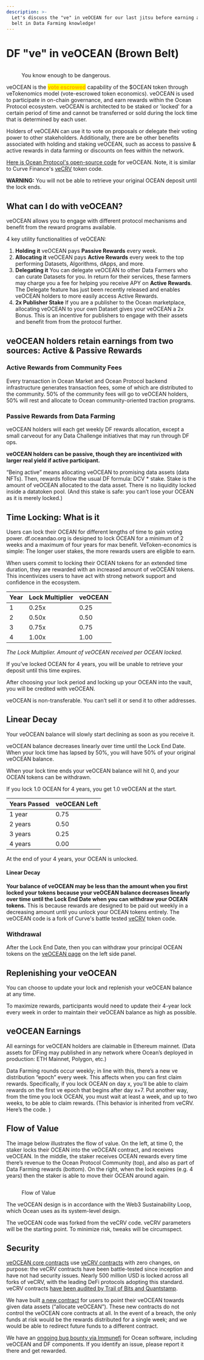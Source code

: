 ```yaml
---
description: >-
  Let's discuss the "ve" in veOCEAN for our last jitsu before earning a black
  belt in Data Farming knowledge!
---
```


# DF "ve" in veOCEAN (Brown Belt)

<figure><img src="../.gitbook/assets/i-know-kung-fu.gif" alt=""><figcaption><p>You know enough to be dangerous.</p></figcaption></figure>

veOCEAN is the <mark style="color:orange;">**vote escrowed**</mark> capability of the $OCEAN token through veTokenomics model (vote-escrowed token economics). veOCEAN is used to participate in on-chain governance, and earn rewards within the Ocean Protocol ecosystem. veOCEAN is architected to be staked or 'locked' for a certain period of time and cannot be transferred or sold during the lock time that is determined by each user.

Holders of veOCEAN can use it to vote on proposals or delegate their voting power to other stakeholders. Additionally, there are be other benefits associated with holding and staking veOCEAN, such as access to passive & active rewards in data farming or discounts on fees within the network.

[Here is Ocean Protocol's open-source code](https://github.com/oceanprotocol/contracts/blob/main/contracts/ve/veFeeDistributor.vy#L240-L256) for veOCEAN. Note, it is similar to Curve Finance's [veCRV](https://curve.readthedocs.io/dao-fees.html) token code.&#x20;

**WARNING:** You will not be able to retrieve your original OCEAN deposit until the lock ends.

## What can I do with veOCEAN?

veOCEAN allows you to engage with different protocol mechanisms and benefit from the reward programs available.

4 key utility functionalities of veOCEAN:

1. **Holding it** veOCEAN pays **Passive Rewards** every week.
2. **Allocating it** veOCEAN pays **Active Rewards** every week to the top performing Datasets, Algorithms, dApps, and more.
3. **Delegating it** You can delegate veOCEAN to other Data Farmers who can curate Datasets for you. In return for their services, these farmers may charge you a fee for helping you receive APY on **Active Rewards**. The Delegate feature has just been recently released and enables veOCEAN holders to more easily access Active Rewards.
4. **2x Publisher Stake** If you are a publisher to the Ocean marketplace, allocating veOCEAN to your own Dataset gives your veOCEAN a 2x Bonus. This is an incentive for publishers to engage with their assets and benefit from from the protocol further.

## veOCEAN holders retain earnings from two sources: **Active & Passive Rewards**

### Active Rewards from Community Fees

Every transaction in Ocean Market and Ocean Protocol backend infrastructure generates transaction fees, some of which are distributed to the community. 50% of the community fees will go to veOCEAN holders, 50% will rest and allocate to Ocean community-oriented traction programs.

### Passive Rewards from Data Farming

veOCEAN holders will each get weekly DF rewards allocation, except a small carveout for any Data Challenge initiatives that may run through DF ops.

**veOCEAN holders can be passive, though they are incentivized with larger real yield if active participant.**

“Being active” means allocating veOCEAN to promising data assets (data NFTs). Then, rewards follow the usual DF formula: DCV \* stake. Stake is the amount of veOCEAN allocated to the data asset. There is no liquidity locked inside a datatoken pool. (And this stake is safe: you can’t lose your OCEAN as it is merely locked.)



## Time Locking: What is it

Users can lock their OCEAN for different lengths of time to gain voting power. df.oceandao.org is designed to lock OCEAN for a minimum of 2 weeks and a maximum of four years for max benefit. VeToken-economics is simple: The longer user stakes, the more rewards users are eligible to earn. &#x20;

When users commit to locking their OCEAN tokens for an extended time duration, they are rewarded with an increased amount of veOCEAN tokens. This incentivizes users to have act with strong network support and confidence in the ecosystem.

| Year | Lock Multiplier | veOCEAN |
| ---- | --------------- | ------- |
| 1    | 0.25x           | 0.25    |
| 2    | 0.50x           | 0.50    |
| 3    | 0.75x           | 0.75    |
| 4    | 1.00x           | 1.00    |

_The Lock Multiplier. Amount of veOCEAN received per OCEAN locked._

If you’ve locked OCEAN for 4 years, you will be unable to retrieve your deposit until this time expires.

After choosing your lock period and locking up your OCEAN into the vault, you will be credited with veOCEAN.

veOCEAN is non-transferable. You can’t sell it or send it to other addresses.

## Linear Decay

Your veOCEAN balance will slowly start declining as soon as you receive it.

veOCEAN balance decreases linearly over time until the Lock End Date. When your lock time has lapsed by 50%, you will have 50% of your original veOCEAN balance.

When your lock time ends your veOCEAN balance will hit 0, and your OCEAN tokens can be withdrawn.

If you lock 1.0 OCEAN for 4 years, you get 1.0 veOCEAN at the start.

| Years Passed | veOCEAN Left |
| ------------ | ------------ |
| 1 year       | 0.75         |
| 2 years      | 0.50         |
| 3 years      | 0.25         |
| 4 years      | 0.00         |

At the end of your 4 years, your OCEAN is unlocked.

#### Linear Decay

**Your balance of veOCEAN may be less than the amount when you first locked your tokens because your veOCEAN balance decreases linearly over time until the Lock End Date when you can withdraw your OCEAN tokens.** This is because rewards are designed to be paid out weekly in a decreasing amount until you unlock your OCEAN tokens entirely. The veOCEAN code is a fork of Curve's battle tested [veCRV](https://curve.readthedocs.io/dao-vecrv.html) token code.

### Withdrawal

After the Lock End Date, then you can withdraw your principal OCEAN tokens on the [veOCEAN page](https://df.oceandao.org/veocean) on the left side panel.

## Replenishing your veOCEAN

You can choose to update your lock and replenish your veOCEAN balance at any time.

To maximize rewards, participants would need to update their 4-year lock every week in order to maintain their veOCEAN balance as high as possible.

## veOCEAN Earnings

All earnings for veOCEAN holders are claimable in Ethereum mainnet. (Data assets for DFing may published in any network where Ocean’s deployed in production: ETH Mainnet, Polygon, etc.)

Data Farming rounds occur weekly; in line with this, there’s a new ve distribution “epoch” every week. This affects when you can first claim rewards. Specifically, if you lock OCEAN on day x, you’ll be able to claim rewards on the first ve epoch that begins after day x+7. Put another way, from the time you lock OCEAN, you must wait at least a week, and up to two weeks, to be able to claim rewards. (This behavior is inherited from veCRV. Here’s the code. )



## Flow of Value

The image below illustrates the flow of value. On the left, at time 0, the staker locks their OCEAN into the veOCEAN contract, and receives veOCEAN. In the middle, the staker receives OCEAN rewards every time there’s revenue to the Ocean Protocol Community (top), and also as part of Data Farming rewards (bottom). On the right, when the lock expires (e.g. 4 years) then the staker is able to move their OCEAN around again.

&#x20;

<figure><img src="../.gitbook/assets/rewards/flow_of_value.png" alt=""><figcaption><p>Flow of Value</p></figcaption></figure>

The veOCEAN design is in accordance with the Web3 Sustainability Loop, which Ocean uses as its system-level design.

The veOCEAN code was forked from the veCRV code. veCRV parameters will be the starting point. To minimize risk, tweaks will be circumspect.

## Security

[veOCEAN core contracts](https://github.com/oceanprotocol/contracts/tree/main/contracts/ve) use [veCRV contracts](https://curve.readthedocs.io/dao-vecrv.html) with zero changes, on purpose: the veCRV contracts have been battle-tested since inception and have not had security issues. Nearly 500 million USD is locked across all forks of veCRV, with the leading DeFi protocols adopting this standard. veCRV contracts [have been audited by Trail of Bits and Quantstamp](https://github.com/curvefi/curve-dao-contracts#audits-and-security).

We have built [a new contract](https://github.com/oceanprotocol/contracts/blob/main/contracts/ve/veAllocate.sol) for users to point their veOCEAN towards given data assets (“allocate veOCEAN”). These new contracts do not control the veOCEAN core contracts at all. In the event of a breach, the only funds at risk would be the rewards distributed for a single week; and we would be able to redirect future funds to a different contract.

We have an [ongoing bug bounty via Immunefi](https://immunefi.com/bounty/oceanprotocol/) for Ocean software, including veOCEAN and DF components. If you identify an issue, please report it there and get rewarded.
